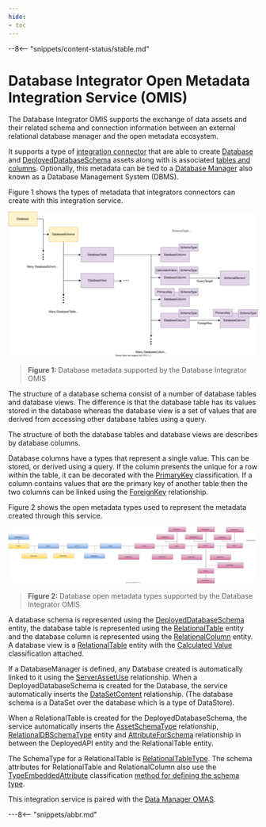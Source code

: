 ```yaml
---
hide:
- toc
---
```


<!-- SPDX-License-Identifier: CC-BY-4.0 -->
<!-- Copyright Contributors to the Egeria project. -->

--8<-- "snippets/content-status/stable.md"

# Database Integrator Open Metadata Integration Service (OMIS)

The Database Integrator OMIS supports the exchange of data assets and their related schema and
connection information between an external relational database manager
and the open metadata ecosystem.

It supports a type of [integration connector](/concepts/integration-connector)
that are able to create [Database](/types/2/0224-Databases)
and [DeployedDatabaseSchema](/types/2/0224-Databases)
assets along with is associated [tables and columns](/types/5/0534-Relational-Schemas).
Optionally, this metadata can be tied to a [Database Manager](/types/2/0224-Databases)
also known as a Database Management System (DBMS).

Figure 1 shows the types of metadata that integrators connectors can create with this integration service.

![Figure 1](/services/omas/data-manager/relational-database-model.svg)
> **Figure 1:** Database metadata supported by the Database Integrator OMIS 

The structure of a database schema consist of a number of database tables and database views.
The difference is that the database table has its values stored in the database whereas the
database view is a set of values that are derived from accessing other
database tables using a query.

The structure of both the database tables and database views are describes by database columns.

Database columns have a types that represent a single value.  This can be stored, or derived using a query.
If the column presents the unique for a row within the table, it can be decorated with the
[PrimaryKey](/types/5/0534-Relational-Schemas) classification.
If a column contains values that are the primary key of another table then the two columns can be linked using the
[ForeignKey](/types/5/0534-Relational-Schemas) relationship.

Figure 2 shows the open metadata types used to represent the metadata created through this service.

![Figure 2](/services/omas/data-manager/relational-database-open-metadata-types.svg)
> **Figure 2:** Database open metadata types supported by the Database Integrator OMIS 

A database schema is represented using the
[DeployedDatabaseSchema](/types/2/0224-Databases) entity,
the database table is represented using the 
[RelationalTable](/types/5/0534-Relational-Schemas) entity
and the database column is represented using the 
[RelationalColumn](/types/5/0534-Relational-Schemas) entity.
A database view is a 
[RelationalTable](/types/5/0534-Relational-Schemas) entity
with the [Calculated Value](/types/5/0512-Derived-Schema-Elements)
classification attached.

If a DatabaseManager is defined, any Database created is automatically linked to it using the
[ServerAssetUse](/types/0/0045-Servers-and-Assets)
relationship.
When a DeployedDatabaseSchema is created for the Database,
the service automatically inserts the
[DataSetContent](/types/5/0503-Asset-Schema) relationship.
(The database schema is a DataSet over the database which is a type of DataStore).

When a RelationalTable is created for the DeployedDatabaseSchema,
the service automatically inserts the
[AssetSchemaType](/types/5/0503-Asset-Schema) relationship,
[RelationalDBSchemaType](/types/5/0534-Relational-Schemas) entity and
[AttributeForSchema](/types/5/0505-Schema-Attributes) relationship
in between the DeployedAPI entity and the RelationalTable entity.

The SchemaType for a RelationalTable is [RelationalTableType](/types/5/0534-Relational-Schemas).
The schema attributes for RelationalTable and RelationalColumn also use
the [TypeEmbeddedAttribute](/types/5/0505-Schema-Attributes)
classification [method for defining the schema type](/concepts/schema).

This integration service is paired with the [Data Manager OMAS](/services/omas/data-manager/overview).

---8<-- "snippets/abbr.md"